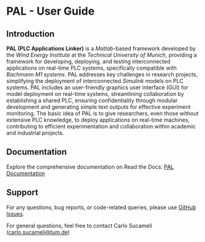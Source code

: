 # PAL  - User Guide

## Introduction

**PAL (PLC Applications Linker)** is a *Matlab*-based
framework developed by the *Wind Energy Institute* at
the *Technical University of Munich*, providing a
framework for developing, deploying, and
testing interconnected applications on real-time PLC
systems, specifically compatible with *Bachmann M1
systems*. PAL addresses key challenges in research
projects, simplifying the deployment of interconnected *Simulink* models on PLC systems.
PAL includes an user-friendly graphics user interface (GUI) for model deployment on real-time systems, streamlining collaboration by
establishing a shared PLC, ensuring confidentiality
through modular development and generating simple text outputs
for effective experiment monitoring. The basic idea of PAL is to give
researchers, even those without extensive PLC
knowledge, to deploy applications on real-time
machines, contributing to efficient experimentation
and collaboration within academic and industrial projects.

## Documentation

Explore the comprehensive documentation on Read the Docs: [PAL Documentation](https://tumlwepal-rtd.readthedocs.io/en/latest/index.html)

## Support

For any questions, bug reports, or code-related queries, please use [GitHub Issues](https://github.com/TUMLWE/PAL/issues). 

For general questions, feel free to contact Carlo Sucameli (carlo.sucameli@tum.de) 
